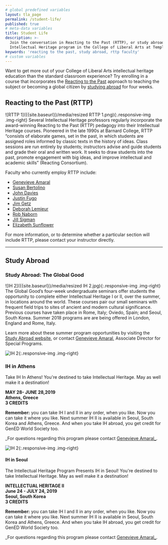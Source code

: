 ```yaml
---
# global predefined variables
layout: tla_page
permalink: /student-life/
published: true
# meta-data variables
title: Student Life
description: >-
  Join the conversation in Reacting to the Past (RTTP), or study abroad through the 
  Intellectual Heritage program in the College of Liberal Arts at Temple University.
keywords: 'reacting to the past, study abroad, rttp faculty'
# custom variables
---
```

Want to get more out of your College of Liberal Arts intellectual heritage education than the standard classroom experience? Try enrolling in a course that incorporates the [Reacting to the Past](#reacting-to-the-past-rttp) approach to teaching the subject or becoming a global citizen by [studying abroad](#study-abroad-the-global-good) for four weeks.

## Reacting to the Past (RTTP)
![RTTP 1]({{site.baseurl}}/media/resized RTTP 1.png){:.responsive-img .img-right}
Several Intellectual Heritage professors regularly incorporate the award-winning Reacting to the Past (RTTP) pedagogy into their Intellectual Heritage courses. Pioneered in the late 1990s at Barnard College, RTTP “consists of elaborate games, set in the past, in which students are assigned roles informed by classic texts in the history of ideas. Class sessions are run entirely by students; instructors advise and guide students and grade their oral and written work. It seeks to draw students into the past, promote engagement with big ideas, and improve intellectual and academic skills” (Reacting Consortium).

Faculty who currently employ RTTP include:

- [Genevieve Amaral](https://liberalarts.temple.edu/academics/faculty/amaral-genevieve)
- [Susan Bertolino](https://liberalarts.temple.edu/academics/faculty/bertolino-susan)
- [John Davies](https://liberalarts.temple.edu/academics/faculty/davies-john)
- [Justin Fugo](https://liberalarts.temple.edu/academics/faculty/fugo-justin)
- [Jim Getz](https://liberalarts.temple.edu/academics/faculty/getz-james)
- [Deborah Lemieur](https://liberalarts.temple.edu/academics/faculty/lemieur-deborah)
- [Rob Naborn](https://liberalarts.temple.edu/academics/faculty/naborn-robert)
- [Jill Sigman](https://liberalarts.temple.edu/academics/faculty/sigman-jill-k)
- [Elizabeth Sunflower](https://liberalarts.temple.edu/academics/faculty/sunflower-elizabeth)

For more information, or to determine whether a particular section will include RTTP, please contact your instructor directly.

___

## Study Abroad 

### Study Abroad: The Global Good
![IH 2]({{site.baseurl}}/media/resized IH 2.jpg){:.responsive-img .img-right}
The Global Good’s four-week undergraduate seminars offer students the opportunity to complete either Intellectual Heritage I or II, over the summer, in locations around the world. These courses pair our small seminars with frequent field trips to sites of ancient and modern cultural significance. Previous courses have taken place in Rome, Italy; Oviedo, Spain; and Seoul, South Korea. Summer 2018 programs are are being offered in London, England and Rome, Italy.

Learn more about these summer program opportunities by visiting the [Study Abroad website](https://studyabroad.temple.edu/temple-summer-programs), or contact [Genevieve Amaral](mailto:g.amaral@temple.edu), Associate Director for Special Programs.


![IH 2]({{site.baseurl}}/media/resizedathens.jpg){:.responsive-img .img-right}
### IH in Athens
Take IH In Athens! You're destined to take Intellectual Heritage. May as well make it a destination!

**MAY 28- JUNE 28,2019<br>
Athens, Greece<br>
3 CREDITS**<br>

**Remember:** you can take IH I and II in any order, when you like. Now you can take it where you like. Next summer IH II is available in Seoul, South Korea and Athens, Greece. And when you take IH abroad, you get credit for GenED World Society too.

_For questions regarding this program please contact [Genevieve Amaral_](mailto:g.amaral@temple.edu). 

![IH 2]({{site.baseurl}}/media/resizedseoul.jpg){:.responsive-img .img-right}
#### IH in Seoul
The Intellectual Heritage Program Presents IH in Seoul! You're destined to take Intellectual Heritage. May as well make it a
destination!

**INTELLECTUAL HERITAGE II<br>
June 24 - JULY 24, 2019<br>
Seoul, South Korea<br>
3 CREDITS**<br>

**Remember:** you can take IH I and II in any order, when you like. Now you can take it where you like. Next summer IH II is available in Seoul, South Korea and Athens, Greece. And when you take IH abroad, you get credit for GenED World Society too.

_For questions regarding this program please contact [Genevieve Amaral_](mailto:g.amaral@temple.edu). 
